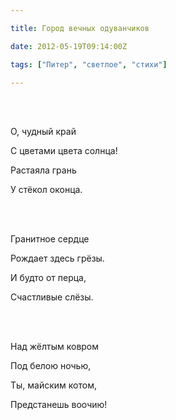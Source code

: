```yaml
---

title: Город вечных одуванчиков

date: 2012-05-19T09:14:00Z

tags: ["Питер", "светлое", "стихи"]

---
```


<br/><br/>

О, чудный край

С цветами цвета солнца!

Растаяла грань

У стёкол оконца.

<br/><br/>

Гранитное сердце

Рождает здесь грёзы.

И будто от перца,

Счастливые слёзы.

<br/><br/>

Над жёлтым ковром

Под белою ночью,

Ты, майским котом,

Предстанешь воочию!